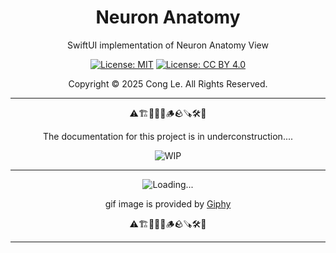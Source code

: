 
<div align="center">
	<h1>
		<strong>Neuron Anatomy</strong>
	</h1>
    <p>SwiftUI implementation of Neuron Anatomy View</p>
	
[![License: MIT](https://img.shields.io/badge/License-MIT-yellow.svg)](LICENSE) [![License: CC BY 4.0](https://licensebuttons.net/l/by/4.0/88x31.png)](LICENSE-CC-BY)

Copyright © 2025 Cong Le. All Rights Reserved.

 
</div>



---

<div align="center">
	
⚠️🏗️🚧🦺🧱🪵🪨🪚🛠️👷

The documentation for this project is in underconstruction....


![WIP](https://media1.giphy.com/media/v1.Y2lkPTc5MGI3NjExNnljNHM4ejg3Nndhd2c4b3psYzlxZzIzcXF6bHVsMGljZmc4NnZ6dCZlcD12MV9pbnRlcm5hbF9naWZfYnlfaWQmY3Q9Zw/dU0iXDmvifmu3Ab9l6/giphy.gif)

---


![Loading...](https://media1.giphy.com/media/v1.Y2lkPTc5MGI3NjExb3F0eTNsbDA3dTNsbTN6ZGE3YjdxNTc0eTVhbng0N29veW16cWRnciZlcD12MV9pbnRlcm5hbF9naWZfYnlfaWQmY3Q9Zw/lbDWSy70KJVRe/giphy.gif)


gif image is provided by [Giphy](https://giphy.com)

⚠️🏗️🚧🦺🧱🪵🪨🪚🛠️👷
	
</div>

----
